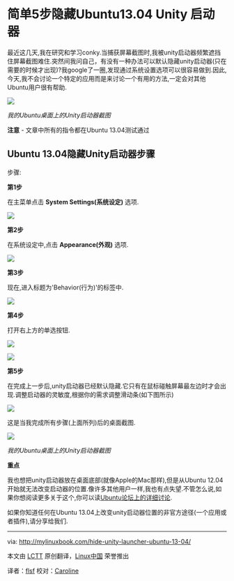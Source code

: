 简单5步隐藏Ubuntu13.04 Unity 启动器
================================================================================

最近这几天,我在研究和学习conky.当捕获屏幕截图时,我被unity启动器频繁遮挡住屏幕截图难住.突然间我问自己，有没有一种办法可以默认隐藏unity启动器(只在需要的时候才出现)?我google了一圈,发现通过系统设置选项可以很容易做到.因此,今天,我不会讨论一个特定的应用而是来讨论一个有用的方法,一定会对其他Ubuntu用户很有帮助.

![](http://mylinuxbook.com/wp-content/uploads/2013/09/unity-launcher-main.png)

*我的Ubuntu桌面上的Unity启动器截图*


**注意** - 文章中所有的指令都在Ubuntu 13.04测试通过

## Ubuntu 13.04隐藏Unity启动器步骤 ##


步骤:


**第1步**

在主菜单点击 **System Settings(系统设定)** 选项.

![](http://mylinuxbook.com/wp-content/uploads/2013/09/unity-launcher-1.png)


**第2步**

在系统设定中,点击 **Appearance(外观)** 选项.

![](http://mylinuxbook.com/wp-content/uploads/2013/09/unity-launcher-2.png)

**第3步**

现在,进入标题为'Behavior(行为)'的标签中.

![](http://mylinuxbook.com/wp-content/uploads/2013/09/unity-launcher-3.png)

**第4步**

打开右上方的单选按钮.

![](http://mylinuxbook.com/wp-content/uploads/2013/09/unity-launcher-5.png)

![](http://mylinuxbook.com/wp-content/uploads/2013/09/unity-launcher-4.png)


**第5步**

在完成上一步后,unity启动器已经默认隐藏.它只有在鼠标碰触屏幕最左边时才会出现.调整启动器的灵敏度,根据你的需求调整滑动条(如下图所示)

![](http://mylinuxbook.com/wp-content/uploads/2013/09/unity-launcher-5-1.png)

这是当我完成所有步骤(上面所列)后的桌面截图.

![](http://mylinuxbook.com/wp-content/uploads/2013/09/unity-launcher-7.png)

*我的Ubuntu桌面上的Unity启动器截图*



**重点**

我也想把unity启动器放在桌面底部(就像Apple的Mac那样),但是从Ubuntu 12.04开始就无法改变启动器的位置.像许多其他用户一样,我也有点失望.不管怎么说,如果你想阅读更多关于这个,你可以读[Ubuntu论坛上的详细讨论][1].

如果你知道任何在Ubuntu 13.04上改变unity启动器位置的非官方途径(一个应用或者插件),请分享给我们.


--------------------------------------------------------------------------------
via: http://mylinuxbook.com/hide-unity-launcher-ubuntu-13-04/

本文由 [LCTT][] 原创翻译，[Linux中国][] 荣誉推出

译者：[flsf][] 校对：[Caroline][]

[LCTT]:https://github.com/LCTT/TranslateProject
[Linux中国]:http://linux.cn/portal.php
[flsf]:http://linux.cn/space/flsf01
[Caroline]:http://linux.cn/space/14763

[1]:http://ubuntuforums.org/showthread.php?t=2147537 

